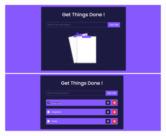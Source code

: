 
![alt text](./images/{54638676-260A-4013-B005-ECBC219ABA4A}.png)
![alt text](./images/{6DE92906-4F64-4195-8E12-172ECB5C00AD}.png)